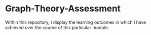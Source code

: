 # Graph-Theory-Assessment
Within this repository, I display the learning outcomes in which I have achieved over the course of this particular module.
